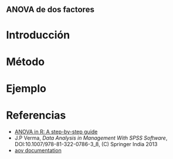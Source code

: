 ## ANOVA de dos factores



# Introducción

# Método

# Ejemplo

# Referencias

- [ANOVA in R: A step-by-step guide](https://www.scribbr.com/statistics/anova-in-r/)
- J.P Verma, *Data Analysis in Management With SPSS Software*, DOI:10.1007/978-81-322-0786-3_8, (C) Springer India 2013
- [aov documentation](https://www.rdocumentation.org/packages/stats/versions/3.6.2/topics/aov)
